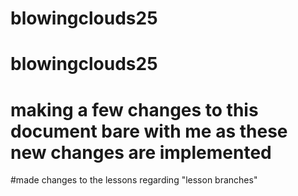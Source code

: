 # blowingclouds25
# blowingclouds25
# making a few changes to this document bare with me as these new changes are implemented
#made changes to the lessons regarding "lesson branches"
